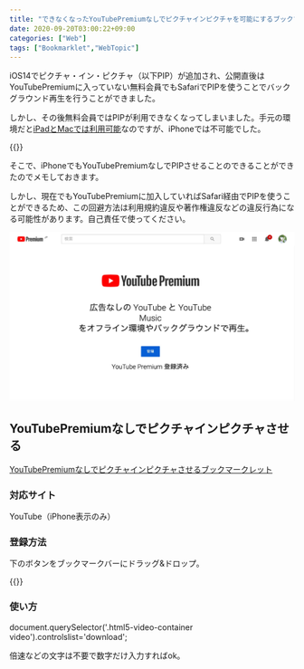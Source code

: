 ```yaml
---
title: "できなくなったYouTubePremiumなしでピクチャインピクチャを可能にするブックマークレットを作ってみた"
date: 2020-09-20T03:00:22+09:00
categories: ["Web"]
tags: ["Bookmarklet","WebTopic"]
---
```


iOS14でピクチャ・イン・ピクチャ（以下PIP）が追加され、公開直後はYouTubePremiumに入っていない無料会員でもSafariでPIPを使うことでバックグラウンド再生を行うことができました。

しかし、その後無料会員ではPIPが利用できなくなってしまいました。手元の環境だと[iPadとMacでは利用可能](https://twitter.com/Y20010920T/status/1307291157710266370)なのですが、iPhoneでは不可能でした。

{{<blogcard url="https://japanese.engadget.com/ios14-youtube-pip-103045237.html">}}

そこで、iPhoneでもYouTubePremiumなしでPIPさせることのできることができたのでメモしておきます。

しかし、現在でもYouTubePremiumに加入していればSafari経由でPIPを使うことができるため、この回避方法は利用規約違反や著作権違反などの違反行為になる可能性があります。自己責任で使ってください。

![](../../../images/youtube-premium-2001y.jpg)

## YouTubePremiumなしでピクチャインピクチャさせる

<p class=noIndent>
  <a href="javascript:(function()%7Bwindow.location.href%20%3D%20document.querySelector('video').src%7D)()" class=download>YouTubePremiumなしでピクチャインピクチャさせるブックマークレット</a>
</p>

### 対応サイト

YouTube（iPhone表示のみ）

### 登録方法

下のボタンをブックマークバーにドラッグ&ドロップ。

{{<blogcard url="https://wayohoo.com/ios/tips/how-to-install-bookmarklet-in-safari-for-ios.html">}}

### 使い方

document.querySelector('.html5-video-container video').controlslist='download';

倍速などの文字は不要で数字だけ入力すればok。